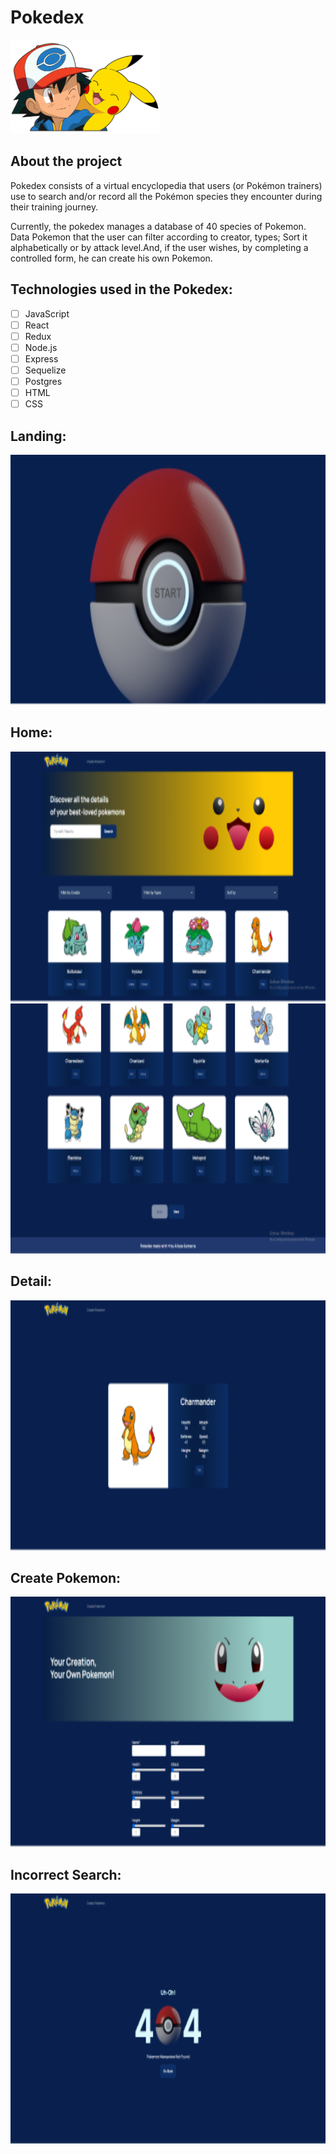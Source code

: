 # Pokedex
<img height="150" src="./pokemon.png" />

## About the project
Pokedex consists of a virtual encyclopedia that users (or Pokémon trainers) use to search and/or record all the Pokémon species they encounter during their training journey.

Currently, the pokedex manages a database of 40 species of Pokemon. Data Pokemon that the user can filter according to creator, types; Sort it alphabetically or by attack level.And, if the user wishes, by completing a controlled form, he can create his own Pokemon.


## Technologies used in the Pokedex:

- [ ] JavaScript
- [ ] React
- [ ] Redux
- [ ] Node.js
- [ ] Express
- [ ] Sequelize
- [ ] Postgres
- [ ] HTML
- [ ] CSS

## Landing:
<img height="400" src="./client/src/images/Landing.png">

## Home:
<img height="400" src="./client/src/images/Home.png">
<img height="400" src="./client/src/images/Home2.png">

## Detail:
<img height="400" src="./client/src/images/Detail.png">

## Create Pokemon:
<img height="400" src="./client/src/images/Create.png">

## Incorrect Search:
<img height="400" src="./client/src/images/Error.png">




